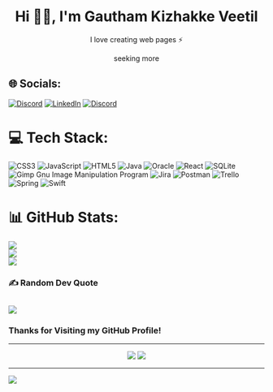 
<h1 align="center"> Hi 👋🏻, I'm Gautham Kizhakke Veetil</br> 
</h1>
<p align="center">I love creating web pages ⚡</p>
<p align="center">seeking more</p>








## 🌐 Socials:
[![Discord](https://img.shields.io/badge/Discord-%237289DA.svg?logo=discord&logoColor=white)](https://discord.gg/Scorpion#8219) [![LinkedIn](https://img.shields.io/badge/LinkedIn-%230077B5.svg?logo=linkedin&logoColor=white)](https://linkedin.com/in/gautham-kv) [![Discord](https://img.shields.io/badge/Instagram-000?style=for-the-badge&logo=Instagram&logoColor=E4405F)](https://instagram.com/gautham__k_)

# 💻 Tech Stack:
![CSS3](https://img.shields.io/badge/css3-%231572B6.svg?style=for-the-badge&logo=css3&logoColor=white) ![JavaScript](https://img.shields.io/badge/javascript-%23323330.svg?style=for-the-badge&logo=javascript&logoColor=%23F7DF1E) ![HTML5](https://img.shields.io/badge/html5-%23E34F26.svg?style=for-the-badge&logo=html5&logoColor=white) ![Java](https://img.shields.io/badge/java-%23ED8B00.svg?style=for-the-badge&logo=java&logoColor=white) ![Oracle](https://img.shields.io/badge/Oracle-F80000?style=for-the-badge&logo=oracle&logoColor=white) ![React](https://img.shields.io/badge/react-%2320232a.svg?style=for-the-badge&logo=react&logoColor=%2361DAFB) ![SQLite](https://img.shields.io/badge/sqlite-%2307405e.svg?style=for-the-badge&logo=sqlite&logoColor=white) ![Gimp Gnu Image Manipulation Program](https://img.shields.io/badge/Gimp-657D8B?style=for-the-badge&logo=gimp&logoColor=FFFFFF) ![Jira](https://img.shields.io/badge/jira-%230A0FFF.svg?style=for-the-badge&logo=jira&logoColor=white) ![Postman](https://img.shields.io/badge/Postman-FF6C37?style=for-the-badge&logo=postman&logoColor=white) ![Trello](https://img.shields.io/badge/Trello-%23026AA7.svg?style=for-the-badge&logo=Trello&logoColor=white) ![Spring](https://img.shields.io/badge/spring-%236DB33F.svg?style=for-the-badge&logo=spring&logoColor=white) ![Swift](https://img.shields.io/badge/swift-F54A2A?style=for-the-badge&logo=swift&logoColor=white)
# 📊 GitHub Stats:
![](https://github-readme-stats.vercel.app/api?username=GauthamkV02&theme=dark&hide_border=false&include_all_commits=true&count_private=false)<br/>
![](https://github-readme-streak-stats.herokuapp.com/?user=GauthamkV02&theme=dark&hide_border=false)<br/>
![](https://github-readme-stats.vercel.app/api/top-langs/?username=GauthamkV02&theme=dark&hide_border=false&include_all_commits=true&count_private=false&layout=compact)

### ✍️ Random Dev Quote
![](https://quotes-github-readme.vercel.app/api?type=horizontal&theme=dark)
---

### Thanks for Visiting my GitHub Profile!

---
<p align="center">
<img src="https://github.com/GauthamkV02/GauthamkV02 Thanks for Visiting my GitHub Profile!

---
<p align="center">
<img src="https://github.com/GauthamkV02/GauthamkV02/blob/output/github-contribution-grid-snake.svg">
</p>

---
[![](https://visitcount.itsvg.in/api?id=GauthamkV02&icon=2&color=1)](https://visitcount.itsvg.in)



<!-- Proudly created with GPRM ( https://gprm.itsvg.in ) -->




